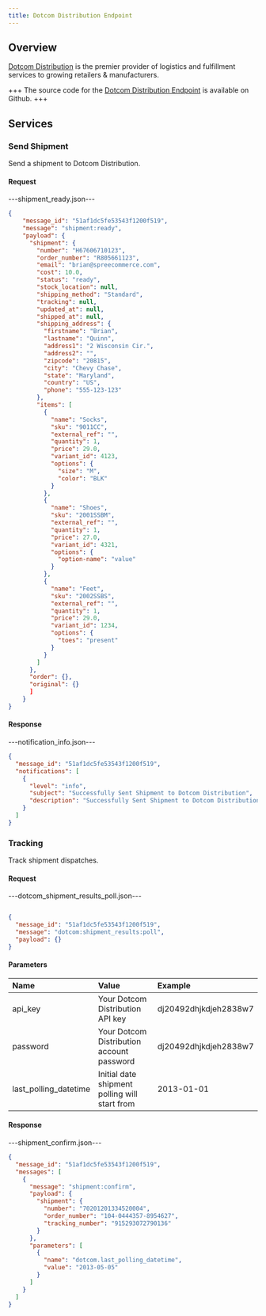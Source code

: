 ```yaml
---
title: Dotcom Distribution Endpoint
---
```


## Overview

[Dotcom Distribution](http://www.dotcomdist.com/) is the premier provider of logistics and fulfillment services to growing retailers & manufacturers.

+++
The source code for the [Dotcom Distribution Endpoint](https://github.com/spree/dotcom_endpoint/) is available on Github.
+++

## Services

### Send Shipment

Send a shipment to Dotcom Distribution.

#### Request

---shipment_ready.json---
```json
{
    "message_id": "51af1dc5fe53543f1200f519",
    "message": "shipment:ready",
    "payload": {
      "shipment": {
        "number": "H67606710123",
        "order_number": "R805661123",
        "email": "brian@spreecommerce.com",
        "cost": 10.0,
        "status": "ready",
        "stock_location": null,
        "shipping_method": "Standard",
        "tracking": null,
        "updated_at": null,
        "shipped_at": null,
        "shipping_address": {
          "firstname": "Brian",
          "lastname": "Quinn",
          "address1": "2 Wisconsin Cir.",
          "address2": "",
          "zipcode": "20815",
          "city": "Chevy Chase",
          "state": "Maryland",
          "country": "US",
          "phone": "555-123-123"
        },
        "items": [
          {
            "name": "Socks",
            "sku": "9011CC",
            "external_ref": "",
            "quantity": 1,
            "price": 29.0,
            "variant_id": 4123,
            "options": {
              "size": "M",
              "color": "BLK"
            }
          },
          {
            "name": "Shoes",
            "sku": "2001SSBM",
            "external_ref": "",
            "quantity": 1,
            "price": 27.0,
            "variant_id": 4321,
            "options": {
              "option-name": "value"
            }
          },
          {
            "name": "Feet",
            "sku": "2002SSBS",
            "external_ref": "",
            "quantity": 1,
            "price": 29.0,
            "variant_id": 1234,
            "options": {
              "toes": "present"
            }
          }
        ]
      },
      "order": {},
      "original": {}
      ]
    }
}
```

#### Response

---notification_info.json---

```json
{
  "message_id": "51af1dc5fe53543f1200f519",
  "notifications": [
    {
      "level": "info",
      "subject": "Successfully Sent Shipment to Dotcom Distribution",
      "description": "Successfully Sent Shipment to Dotcom Distribution"
    }
  ]
}
```

### Tracking

Track shipment dispatches.

#### Request

---dotcom_shipment_results_poll.json---
```json

{
  "message_id": "51af1dc5fe53543f1200f519",
  "message": "dotcom:shipment_results:poll",
  "payload": {}
}
```

#### Parameters

| Name | Value | Example |
| :----| :-----| :------ |
| api_key | Your Dotcom Distribution API key | dj20492dhjkdjeh2838w7 |
| password | Your Dotcom Distribution account password | dj20492dhjkdjeh2838w7 |
| last_polling_datetime | Initial date shipment polling will start from | 2013-01-01 |

#### Response

---shipment_confirm.json---
```json
{
  "message_id": "51af1dc5fe53543f1200f519",
  "messages": [
    {
      "message": "shipment:confirm",
      "payload": {
        "shipment": {
          "number": "70201201334520004",
          "order_number": "104-0444357-8954627",
          "tracking_number": "915293072790136"
        }
      },
      "parameters": [
        {
          "name": "dotcom.last_polling_datetime",
          "value": "2013-05-05"
        }
      ]
    }
  ]
}
```